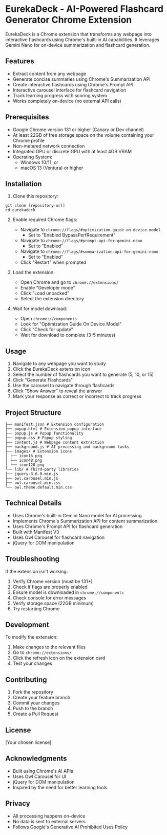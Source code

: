 # EurekaDeck - AI-Powered Flashcard Generator Chrome Extension

EurekaDeck is a Chrome extension that transforms any webpage into interactive flashcards using Chrome's built-in AI capabilities. It leverages Gemini Nano for on-device summarization and flashcard generation.

## Features

- Extract content from any webpage
- Generate concise summaries using Chrome's Summarization API
- Create interactive flashcards using Chrome's Prompt API
- Interactive carousel interface for flashcard navigation
- Track learning progress with scoring system
- Works completely on-device (no external API calls)

## Prerequisites

- Google Chrome version 131 or higher (Canary or Dev channel)
- At least 22GB of free storage space on the volume containing your Chrome profile
- Non-metered network connection
- Integrated GPU or discrete GPU with at least 4GB VRAM
- Operating System:
  - Windows 10/11, or
  - macOS 13 (Ventura) or higher

## Installation

1. Clone this repository: 

``` 
git clone [repository-url]
cd eurekadeck
```


2. Enable required Chrome flags:
   - Navigate to `chrome://flags/#optimization-guide-on-device-model`
     - Set to "Enabled BypassPerfRequirement"
   - Navigate to `chrome://flags/#prompt-api-for-gemini-nano`
     - Set to "Enabled"
   - Navigate to `chrome://flags/#summarization-api-for-gemini-nano`
     - Set to "Enabled"
   - Click "Restart" when prompted

3. Load the extension:
   - Open Chrome and go to `chrome://extensions/`
   - Enable "Developer mode"
   - Click "Load unpacked"
   - Select the extension directory

4. Wait for model download:
   - Open `chrome://components`
   - Look for "Optimization Guide On Device Model"
   - Click "Check for update"
   - Wait for download to complete (3-5 minutes)

## Usage

1. Navigate to any webpage you want to study
2. Click the EurekaDeck extension icon
3. Select the number of flashcards you want to generate (5, 10, or 15)
4. Click "Generate Flashcards"
5. Use the carousel to navigate through flashcards
6. Click "Show Answer" to reveal the answer
7. Mark your response as correct or incorrect to track progress

## Project Structure

```eurekadeck/
├── manifest.json # Extension configuration
├── popup.html # Extension popup interface
├── popup.js # Popup functionality
├── popup.css # Popup styling
├── content.js # Webpage content extraction
├── background.js # AI processing and background tasks
├── images/ # Extension icons
│ ├── icon16.png
│ ├── icon48.png
│ └── icon128.png
└── lib/ # Third-party libraries
├── jquery-3.6.0.min.js
├── owl.carousel.min.js
├── owl.carousel.min.css
└── owl.theme.default.min.css
```

## Technical Details

- Uses Chrome's built-in Gemini Nano model for AI processing
- Implements Chrome's Summarization API for content summarization
- Uses Chrome's Prompt API for flashcard generation
- Built with Manifest V3
- Uses Owl Carousel for flashcard navigation
- jQuery for DOM manipulation

## Troubleshooting

If the extension isn't working:

1. Verify Chrome version (must be 131+)
2. Check if flags are properly enabled
3. Ensure model is downloaded in `chrome://components`
4. Check console for error messages
5. Verify storage space (22GB minimum)
6. Try restarting Chrome

## Development

To modify the extension:

1. Make changes to the relevant files
2. Go to `chrome://extensions/`
3. Click the refresh icon on the extension card
4. Test your changes

## Contributing

1. Fork the repository
2. Create your feature branch
3. Commit your changes
4. Push to the branch
5. Create a Pull Request

## License

[Your chosen license]

## Acknowledgments

- Built using Chrome's AI APIs
- Uses Owl Carousel for UI
- jQuery for DOM manipulation
- Inspired by the need for better learning tools

## Privacy

- All processing happens on-device
- No data is sent to external servers
- Follows Google's Generative AI Prohibited Uses Policy